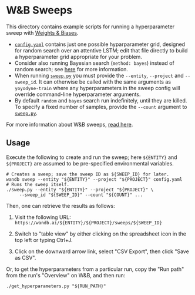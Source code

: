 # W&B Sweeps

This directory contains example scripts for running a hyperparameter sweep with
[Weights & Biases](https://wandb.ai/site).

-   [`config.yaml`](config.yaml) contains just one possible hyparparameter grid,
    designed for random search over an attentive LSTM; edit that file directly
    to build a hyperparameter grid appropriate for your problem.
-   Consider also running Bayesian search (`method: bayes`) instead of random
    search; see
    [here](https://docs.wandb.ai/guides/sweeps/define-sweep-configuration#configuration-keys)
    for more information.
-   When running [`sweep.py`](sweep.py) you must provide the `--entity`,
    `--project` and `--sweep_id`. It can otherwise be called with the same
    arguments as `yoyodyne-train` where any hyperparameters in the sweep config
    will override command-line hyperparameter arguments.
-   By default `random` and `bayes` search run indefinitely, until they are
    killed. To specify a fixed number of samples, provide the `--count` argument
    to [`sweep.py`](sweep.py).

For more information about W&B sweeps, [read
here](https://docs.wandb.ai/guides/sweeps).

## Usage

Execute the following to create and run the sweep; here `${ENTITY}` and
`${PROJECT}` are assumed to be pre-specified environmental variables.

    # Creates a sweep; save the sweep ID as ${SWEEP_ID} for later.
    wandb sweep --entity "${ENTITY}" --project "${PROJECT}" config.yaml
    # Runs the sweep itself.
    ./sweep.py --entity "${ENTITY}" --project "${PROJECT}" \
         --sweep_id "${SWEEP_ID}" --count "${COUNT}" ...

Then, one can retrieve the results as follows:

1.  Visit the following URL:
    `https://wandb.ai/${ENTITY}/${PROJECT}/sweeps/${SWEEP_ID}`

2.  Switch to "table view" by either clicking on the spreadsheet icon in the top
    left or typing Ctrl+J.

3.  Click on the downward arrow link, select "CSV Export", then click "Save as
    CSV".

Or, to get the hyperparameters from a particular run, copy the "Run path" from the run's "Overview" on W&B, and then run:

    ./get_hyperparameters.py "${RUN_PATH}"
